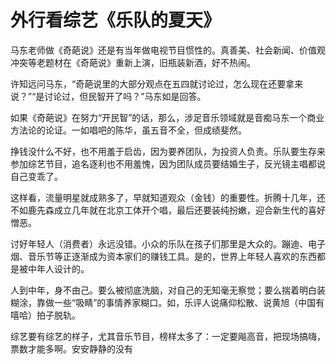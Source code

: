 # 外行看综艺《乐队的夏天》

马东老师做《奇葩说》还是有当年做电视节目惯性的。真善美、社会新闻、价值观冲突等老题材在《奇葩说》重新上演，旧瓶装新酒，好不热闹。

许知远问马东，“奇葩说里的大部分观点在五四就讨论过，怎么现在还要拿来说？”“是讨论过，但民智开了吗？”马东如是回答。

如果《奇葩说》在努力“开民智”的话，那么，涉足音乐领域就是音痴马东一个商业方法论的论证。一如唱吧的陈华，虽五音不全，但成绩斐然。

挣钱没什么不好，也不用羞于启齿，因为要养团队，为投资人负责。乐队要生存来参加综艺节目，追名逐利也不用羞愧，因为团队成员要结婚生子，反光镜主唱都说自己变乖了。

这样看，流量明星就成熟多了，早就知道观众（金钱）的重要性。折腾十几年，还不如鹿先森成立几年就在北京工体开个唱，最后还要装纯扮嫩，迎合新生代的喜好憎恶。

讨好年轻人（消费者）永远没错。小众的乐队在孩子们那里是大众的。蹦迪、电子烟、音乐节等正逐渐成为资本家们的赚钱工具。是的，世界上年轻人喜欢的东西都是被中年人设计的。

人到中年，身不由己。要么被彻底洗脑，对自己的无知毫无察觉；要么揣着明白装糊涂，靠做一些“吸睛”的事情养家糊口。如，乐评人说痛仰松散、说黄旭（中国有嘻哈）拍子脱轨。

综艺要有综艺的样子，尤其音乐节目，榜样太多了：一定要飚高音，把现场搞嗨，票数才能多啊。安安静静的没有
